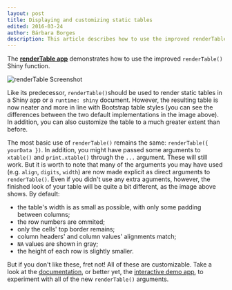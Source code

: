 ```yaml
---
layout: post
title: Displaying and customizing static tables
edited: 2016-03-24
author: Bárbara Borges
description: This article describes how to use the improved renderTable Shiny function.
---
```

  
The **[renderTable app](https://gallery.shinyapps.io/109-render-table/)**
demonstrates how to use the improved `renderTable()` Shiny function.

![renderTable Screenshot](/images/render-table.png)

Like its predecessor, `renderTable()`should be used to render static tables in a Shiny app or a `runtime: shiny` document. However, the resulting table is now neater and more in line with Bootstrap table styles (you can see the differences between the two default implementations in the image above). In addition, you can also customize the table to a much greater extent than before. 

The most basic use of `renderTable()` remains the same: `renderTable({ yourData })`. In addition, you might have passed some arguments to `xtable()` and `print.xtable()` through the `...` argument. These will still work. But it is worth to note that many of the arguments you may have used (e.g. `align`, `digits`, `width`) are now made explicit as direct arguments to `renderTable()`. Even if you didn't use any extra aguments, however, the finished look of your table will be quite a bit different, as the image above shows. By default:

* the table's width is as small as possible, with only some padding between columns; 
* the row numbers are ommited;
* only the cells' top border remains;
* column headers' and column values' alignments match;
* `NA` values are shown in gray;
* the height of each row is slightly smaller.

But if you don't like these, fret not! All of these are customizable. Take a look at the [documentation](/reference/shiny/latest/renderTable.html), or better yet, the [interactive demo app](https://gallery.shinyapps.io/109-render-table/), to experiment with all of the new `renderTable()` arguments.